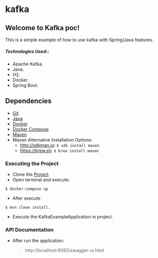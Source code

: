 # kafka

## Welcome to Kafka poc!

This is a simple example of how to use kafka with Spring/Java features.

##### Technologies Used::
 - Apache Kafka.
 - Java.
 - H2.
 - Docker.
 - Spring Boot.

## Dependencies
- [Git](https://www.atlassian.com/git/tutorials/install-git)
- [Java](https://www.java.com/en/download/help/download_options.xml)
- [Docker](https://docs.docker.com/engine/installation/)
- [Docker Compose](https://docs.docker.com/compose/install/)
- [Maven](https://maven.apache.org/install.html)
- Maven Alternative Installation Options: 
  - http://sdkman.io: `$ sdk install maven`
  - https://brew.sh: `$ brew install maven`

### Executing the Project
- Clone the [Project](https://github.com/JoaoPedroCardoso/kafka-poc.git).
- Open terminal and execute: 
```
$ docker-compose up
```
- After execute 
```
$ mvn clean install.
```
- Execute the KafkaExampleApplication in project.

### API Documentation
- After run the application:

	> http://localhost:8082/swagger-ui.html